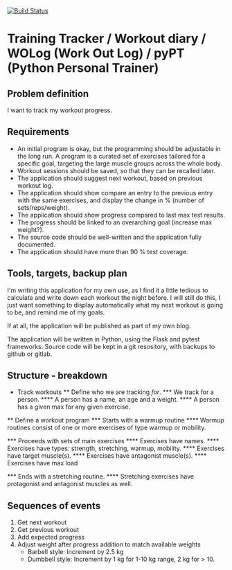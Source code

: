 [![Build Status](https://travis-ci.org/wowsuchnamaste/training-tracker.svg?branch=development)](https://travis-ci.org/wowsuchnamaste/training-tracker)

# Training Tracker / Workout diary / WOLog (Work Out Log) / pyPT (Python Personal Trainer)

## Problem definition
I want to track my workout progress.

## Requirements
* An initial program is okay, but the programming should be adjustable
  in the long run. A program is a curated set of exercises tailored for a
  specific goal, targeting the large muscle groups across the whole body.
* Workout sessions should be saved, so that they can be recalled later.
* The application should suggest next workout, based on previous workout log.
* The application should show compare an entry to the previous entry with the
  same exercises, and display the change in % (number of sets/reps/weight).
* The application should show progress compared to last max test results.
* The progress should be linked to an overarching goal (increase max weight?).
* The source code should be well-written and the application fully documented.
* The application should have more than 90 % test coverage.

## Tools, targets, backup plan
I'm writing this application for my own use, as I find it a little tedious to
calculate and write down each workout the night before. I will still do this,
I just want something to display automatically what my next workout is going to
be, and remind me of my goals.

If at all, the application will be published as part of my own blog. 

The application will be written in Python, using the Flask and pytest frameworks.
Source code will be kept in a git resository, with backups to github or gitlab.

## Structure - breakdown
* Track workouts
** Define who we are tracking _for_.
*** We track for a person.
**** A person has a name, an age and a weight.
**** A person has a given max for any given exercise.

** Define a workout program
*** Starts with a warmup routine
**** Warmup routines consist of one or more exercises of type warmup or mobility.

*** Proceeds with sets of main exercises
**** Exercises have names.
**** Exercises have types: strength, stretching, warmup, mobility.
**** Exercises have target muscle(s).
**** Exercises have antagonist muscle(s).
**** Exercises have max load

*** Ends with a stretching routine.
**** Stretching exercises have protagonist and antagonist muscles as well.

## Sequences of events
1. Get next workout
  1. Get previous workout
  1. Add expected progress
  1. Adjust weight after progress addition to match available weights
     - Barbell style: Increment by 2.5 kg
     - Dumbbell style: Increment by 1 kg for 1-10 kg range, 2 kg for > 10.
